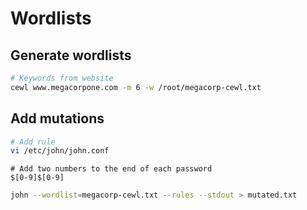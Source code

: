 # Wordlists

## Generate wordlists
```bash
# Keywords from website
cewl www.megacorpone.com -m 6 -w /root/megacorp-cewl.txt
```

## Add mutations
```bash
# Add rule
vi /etc/john/john.conf
```
```
# Add two numbers to the end of each password
$[0-9]$[0-9]
```
```bash
john --wordlist=megacorp-cewl.txt --rules --stdout > mutated.txt
```
